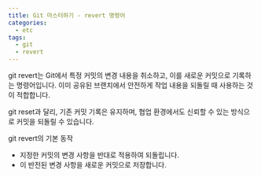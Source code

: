 ```yaml
---
title: Git 마스터하기 - revert 명령어
categories:
  - etc 
tags:
  - git
  - revert
---
```


git revert는 Git에서 특정 커밋의 변경 내용을 취소하고, 이를 새로운 커밋으로 기록하는 명령어입니다. 이미 공유된 브랜치에서 안전하게 작업 내용을 되돌릴 때 사용하는 것이 적합합니다.  

git reset과 달리, 기존 커밋 기록은 유지하며, 협업 환경에서도 신뢰할 수 있는 방식으로 커밋을 되돌릴 수 있습니다.  

git revert의 기본 동작  
- 지정한 커밋의 변경 사항을 반대로 적용하여 되돌립니다.  
- 이 반전된 변경 사항을 새로운 커밋으로 저장합니다.  

<figure style="width: 100%" class="align-center">
  <img src="{{ site.url }}{{ site.baseurl }}/assets/images/etc/git-revert.png" alt="">
  <figcaption></figcaption>
</figure> 

